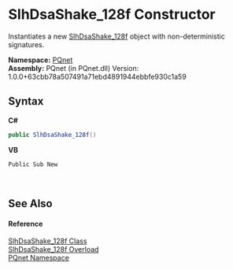 # SlhDsaShake_128f Constructor 
 

Instantiates a new <a href="3b0e03ff-5d42-259b-5a16-4a790f60951a">SlhDsaShake_128f</a> object with non-deterministic signatures.

**Namespace:**&nbsp;<a href="fc4f881f-e121-9cf0-ed49-65bf6b5a005d">PQnet</a><br />**Assembly:**&nbsp;PQnet (in PQnet.dll) Version: 1.0.0+63cbb78a507491a71ebd4891944ebbfe930c1a59

## Syntax

**C#**<br />
``` C#
public SlhDsaShake_128f()
```

**VB**<br />
``` VB
Public Sub New
```

<br />

## See Also


#### Reference
<a href="3b0e03ff-5d42-259b-5a16-4a790f60951a">SlhDsaShake_128f Class</a><br /><a href="8eed894f-161e-1bc4-bc3b-4ea40dffbdaf">SlhDsaShake_128f Overload</a><br /><a href="fc4f881f-e121-9cf0-ed49-65bf6b5a005d">PQnet Namespace</a><br />